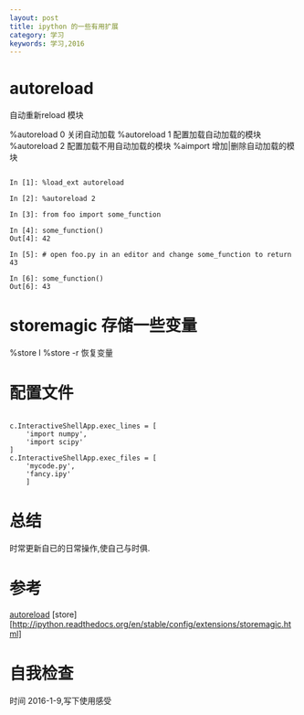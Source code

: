 ```yaml
---
layout: post
title: ipython 的一些有用扩展
category: 学习
keywords: 学习,2016
---
```



# autoreload
自动重新reload 模块

%autoreload 0 关闭自动加载
%autoreload 1 配置加载自动加载的模块
%autoreload 2 配置加载不用自动加载的模块
%aimport 增加|删除自动加载的模块


```

In [1]: %load_ext autoreload

In [2]: %autoreload 2

In [3]: from foo import some_function

In [4]: some_function()
Out[4]: 42

In [5]: # open foo.py in an editor and change some_function to return 43

In [6]: some_function()
Out[6]: 43

```


# storemagic 存储一些变量

%store l
%store -r 恢复变量


# 配置文件


```

c.InteractiveShellApp.exec_lines = [
    'import numpy',
    'import scipy'
]
c.InteractiveShellApp.exec_files = [
    'mycode.py',
    'fancy.ipy'
    ]

```

# 总结
时常更新自已的日常操作,使自己与时俱.


# 参考
[autoreload](http://ipython.readthedocs.org/en/stable/config/extensions/autoreload.html)
[store][http://ipython.readthedocs.org/en/stable/config/extensions/storemagic.html]

# 自我检查
时间 2016-1-9,写下使用感受
